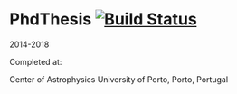 # PhdThesis [![Build Status](https://travis-ci.com/jason-neal/PhdThesis.svg?token=ErnhBjnFTBLChdpgGvQ1&branch=master)](https://travis-ci.com/jason-neal/PhdThesis)
2014-2018

Completed at:

Center of Astrophysics University of Porto,
Porto, Portugal
